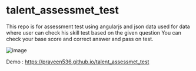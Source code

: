 # talent_assessmet_test
This repo is for assessment test using angularjs and json data used for data where user can check his skill test based on the given question
You can check your base score and correct answer and pass on test.

![image](https://user-images.githubusercontent.com/79293370/227714672-93f5ba60-6727-4989-9305-54ee33e69648.png)

Demo : https://praveen536.github.io/talent_assessmet_test